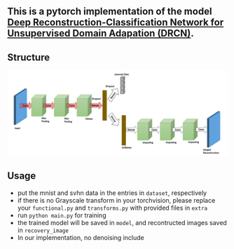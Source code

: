 ## This is a pytorch implementation of the model [Deep Reconstruction-Classification Network for Unsupervised Domain Adapation (DRCN)](https://arxiv.org/abs/1607.03516).

## Structure

![DRCN](./extra/network.jpg)

## Usage

- put the mnist and svhn data in the entries in `dataset`, respectively
- if there is no Grayscale transform in your torchvision, please replace your `functional.py` and `transforms.py`
with provided files in `extra`
- run `python main.py` for training
- the trained model will be saved in `model`, and recontructed images saved in `recovery_image`
- In our implementation, no denoising include